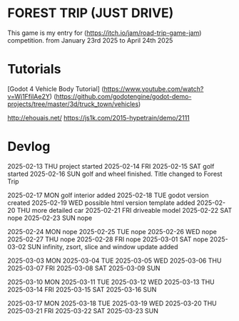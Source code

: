 # FOREST TRIP (JUST DRIVE)

This game is my entry for (https://itch.io/jam/road-trip-game-jam) competition.
from January 23rd 2025 to April 24th 2025

# Tutorials
[Godot 4 Vehicle Body Tutorial] (https://www.youtube.com/watch?v=Wj1FfilAe2Y)
(https://github.com/godotengine/godot-demo-projects/tree/master/3d/truck_town/vehicles)

http://ehouais.net/
https://js1k.com/2015-hypetrain/demo/2111

# Devlog

2025-02-13 THU project started
2025-02-14 FRI
2025-02-15 SAT golf started 
2025-02-16 SUN golf and wheel finished. Title changed to Forest Trip

2025-02-17 MON golf interior added
2025-02-18 TUE godot version created
2025-02-19 WED possible html version template added
2025-02-20 THU more detailed car 
2025-02-21 FRI driveable model
2025-02-22 SAT nope
2025-02-23 SUN nope

2025-02-24 MON nope
2025-02-25 TUE nope
2025-02-26 WED nope
2025-02-27 THU nope
2025-02-28 FRI nope
2025-03-01 SAT nope
2025-03-02 SUN infinity, zsort, slice and window update added

2025-03-03 MON
2025-03-04 TUE
2025-03-05 WED
2025-03-06 THU
2025-03-07 FRI
2025-03-08 SAT
2025-03-09 SUN

2025-03-10 MON
2025-03-11 TUE
2025-03-12 WED
2025-03-13 THU
2025-03-14 FRI
2025-03-15 SAT
2025-03-16 SUN

2025-03-17 MON
2025-03-18 TUE
2025-03-19 WED
2025-03-20 THU
2025-03-21 FRI
2025-03-22 SAT
2025-03-23 SUN

